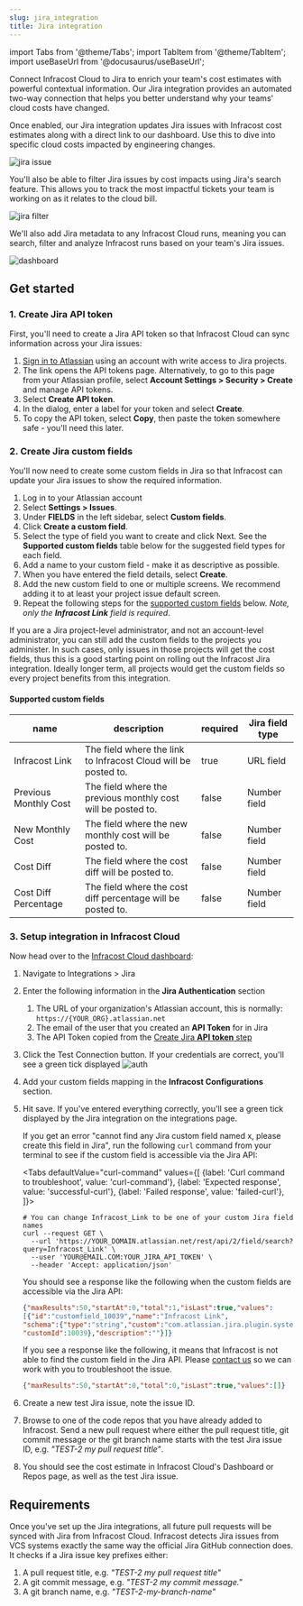 ```yaml
---
slug: jira_integration
title: Jira integration
---
```


import Tabs from '@theme/Tabs';
import TabItem from '@theme/TabItem';
import useBaseUrl from '@docusaurus/useBaseUrl';

Connect Infracost Cloud to Jira to enrich your team's cost estimates with powerful contextual information. Our Jira integration provides an automated two-way connection that helps you better understand why your teams' cloud costs have changed.

Once enabled, our Jira integration updates Jira issues with Infracost cost estimates along with a direct link to our dashboard. Use this to dive into specific cloud costs impacted by engineering changes.

![jira issue](/img/jira/issue.png)

You'll also be able to filter Jira issues by cost impacts using Jira's search feature. This allows you to track the most impactful tickets your team is working on as it relates to the cloud bill.

![jira filter](/img/jira/filter.png)

We'll also add Jira metadata to any Infracost Cloud runs, meaning you can search, filter and analyze Infracost runs based on your team's Jira issues.

![dashboard](/img/jira/dashboard.png)

## Get started

### 1. Create Jira API token

First, you'll need to create a Jira API token so that Infracost Cloud can sync information across your Jira issues:

1. [Sign in to Atlassian](https://id.atlassian.com/manage-profile/security/api-tokens) using an account with write access to Jira projects.
2. The link opens the API tokens page. Alternatively, to go to this page from your Atlassian profile, select **Account Settings > Security > Create** and manage API tokens.
3. Select **Create API token**.
4. In the dialog, enter a label for your token and select **Create**.
5. To copy the API token, select **Copy**, then paste the token somewhere safe - you'll need this later.

### 2. Create Jira custom fields

You'll now need to create some custom fields in Jira so that Infracost can update your Jira issues to show the required information.

1. Log in to your Atlassian account
2. Select **Settings > Issues**.
3. Under **FIELDS** in the left sidebar, select **Custom fields**.
4. Click **Create a custom field**.
5. Select the type of field you want to create and click Next. See the **Supported custom fields** table below for the suggested field types for each field.
6. Add a name to your custom field - make it as descriptive as possible.
7. When you have entered the field details, select **Create**.
8. Add the new custom field to one or multiple screens. We recommend adding it to at least your project issue default screen.
9. Repeat the following steps for the [supported custom fields](#supported-custom-fields) below. _Note, only the **Infracost Link** field is required_.

If you are a Jira project-level administrator, and not an account-level administrator, you can still add the custom fields to the projects you administer. In such cases, only issues in those projects will get the cost fields, thus this is a good starting point on rolling out the Infracost Jira integration. Ideally longer term, all projects would get the custom fields so every project benefits from this integration.

#### Supported custom fields

| name                  | description                                                    | required | Jira field type |
|-----------------------|----------------------------------------------------------------|----------|-----------------|
| Infracost Link        | The field where the link to Infracost Cloud will be posted to. | true     | URL field       |
| Previous Monthly Cost | The field where the previous monthly cost will be posted to.   | false    | Number field    |
| New Monthly Cost      | The field where the new monthly cost will be posted to.        | false    | Number field    |
| Cost Diff             | The field where the cost diff will be posted to.               | false    | Number field    |
| Cost Diff Percentage  | The field where the cost diff percentage will be posted to.    | false    | Number field    |


### 3. Setup integration in Infracost Cloud

Now head over to the [Infracost Cloud dashboard](https://dashboard.infracost.io):

1. Navigate to Integrations > Jira
2. Enter the following information in the **Jira Authentication** section
   1. The URL of your organization's Atlassian account, this is normally: `https://{YOUR_ORG}.atlassian.net`
   2. The email of the user that you created an **API Token** for in Jira
   3. The API Token copied from the [Create Jira **API token** step](#1-create-jira-api-token)
3. Click the Test Connection button. If your credentials are correct, you'll see a green tick displayed
   ![auth ](/img/jira/auth.png)
4. Add your custom fields mapping in the **Infracost Configurations** section.
5. Hit save. If you've entered everything correctly, you'll see a green tick displayed by the Jira integration on the integrations page.

   If you get an error "cannot find any Jira custom field named x, please create this field in Jira", run the following `curl` command from your terminal to see if the custom field is accessible via the Jira API:

   <Tabs
   defaultValue="curl-command"
   values={[
      {label: 'Curl command to troubleshoot', value: 'curl-command'},
      {label: 'Expected response', value: 'successful-curl'},
      {label: 'Failed response', value: 'failed-curl'},
   ]}>
   <TabItem value="curl-command">

      ```shell
      # You can change Infracost_Link to be one of your custom Jira field names
      curl --request GET \
        --url 'https://YOUR_DOMAIN.atlassian.net/rest/api/2/field/search?query=Infracost_Link' \
        --user 'YOUR@EMAIL.COM:YOUR_JIRA_API_TOKEN' \
        --header 'Accept: application/json'
      ```
   </TabItem>
   <TabItem value="successful-curl">

      You should see a response like the following when the custom fields are accessible via the Jira API:
      ```json
      {"maxResults":50,"startAt":0,"total":1,"isLast":true,"values":
      [{"id":"customfield_10039","name":"Infracost Link",
      "schema":{"type":"string","custom":"com.atlassian.jira.plugin.system.customfieldtypes:url",
      "customId":10039},"description":""}]}
      ```
   </TabItem>
   <TabItem value="failed-curl">

      If you see a response like the following, it means that Infracost is not able to find the custom field in the Jira API.
      Please [contact us](mailto:hello@infracost.io) so we can work with you to troubleshoot the issue.
      ```json
      {"maxResults":50,"startAt":0,"total":0,"isLast":true,"values":[]}
      ```
   </TabItem>
   </Tabs>
6. Create a new test Jira issue, note the issue ID.
7. Browse to one of the code repos that you have already added to Infracost. Send a new pull request where either the pull request title, git commit message or the git branch name starts with the test Jira issue ID, e.g. _"TEST-2 my pull request title"_.
8. You should see the cost estimate in Infracost Cloud's Dashboard or Repos page, as well as the test Jira issue.


## Requirements

Once you've set up the Jira integrations, all future pull requests will be synced with Jira from Infracost Cloud. Infracost detects Jira issues from VCS systems exactly the same way the official Jira GitHub connection does. It checks if a Jira issue key prefixes either:

1. A pull request title, e.g. _"TEST-2 my pull request title"_
2. A git commit message, e.g. _"TEST-2 my commit message."_
3. A git branch name, e.g. _"TEST-2-my-branch-name"_

